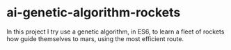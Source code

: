 # ai-genetic-algorithm-rockets
In this project I try use a genetic algorithm, in ES6, to learn a fleet of rockets how guide themselves to mars, using the most efficient route.
